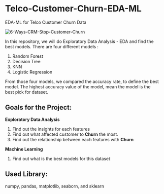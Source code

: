 # Telco-Customer-Churn-EDA-ML
EDA-ML for Telco Customer Churn Data

![6-Ways-CRM-Stop-Customer-Churn](https://user-images.githubusercontent.com/113813929/201361858-5bc0e7f2-1d31-466b-9011-5c064f639a48.png)

In this repository, we will do Exploratory Data Analysis - EDA and find the best models. There are four different models :

1. Random Forest
2. Decision Tree
3. KNN
4. Logistic Regression

From those four models, we compared the accuracy rate, to define the best model. The highest accuracy value of the model, mean the model is the best pick for dataset.

## Goals for the Project:
**Exploratory Data Analysis** <br>
1. Find out the insights for each features
2. Find out what affected customer to **Churn** the most.
3. Find out the relationship between each features with **Churn**

**Machine Learning** <br>
1. Find out what is the best models for this dataset

## Used Library:
numpy, pandas, matplotlib, seaborn, and sklearn

